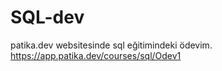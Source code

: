 # SQL-dev
patika.dev websitesinde sql eğitimindeki ödevim.
https://app.patika.dev/courses/sql/Odev1
